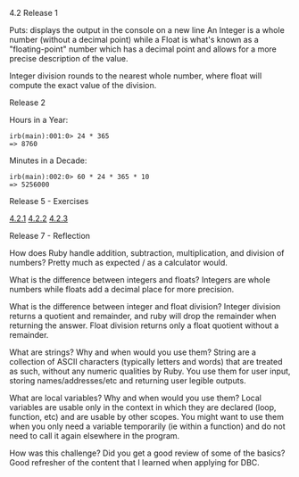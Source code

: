 4.2 
Release 1

Puts: displays the output in the console on a new line
An Integer is a whole number (without a decimal point) while a Float is what's known as a "floating-point" number which has a decimal point and allows for a more precise description of the value. 

Integer division rounds to the nearest whole number, where float will compute the exact value of the division. 

Release 2

Hours in a Year: 
```
irb(main):001:0> 24 * 365
=> 8760
```

Minutes in a Decade:
```
irb(main):002:0> 60 * 24 * 365 * 10
=> 5256000
```

Release 5 - Exercises

[4.2.1](https://github.com/schwartztal/phase-0/blob/master/week-4/defining-variables.rb) 
[4.2.2](https://github.com/schwartztal/phase-0/blob/master/week-4/nums-letters.md)
[4.2.3](https://github.com/schwartztal/phase-0/blob/master/week-4/basic-math.rb)

Release 7 - Reflection

How does Ruby handle addition, subtraction, multiplication, and division of numbers? Pretty much as expected / as a calculator would. 

What is the difference between integers and floats? Integers are whole numbers while floats add a decimal place for more precision.

What is the difference between integer and float division? Integer division returns a quotient and remainder, and ruby will drop the remainder when returning the answer. Float division returns only a float quotient without a remainder. 

What are strings? Why and when would you use them? String are a collection of ASCII characters (typically letters and words) that are treated as such, without any numeric qualities by Ruby. You use them for user input, storing names/addresses/etc and returning user legible outputs. 

What are local variables? Why and when would you use them?
Local variables are usable only in the context in which they are declared (loop, function, etc) and are usable by other scopes. You might want to use them when you only need a variable temporarily (ie within a function) and do not need to call it again elsewhere in the program.

How was this challenge? Did you get a good review of some of the basics?
Good refresher of the content that I learned when applying for DBC. 
